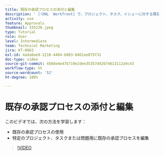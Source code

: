 ```yaml
---
title: 既存の承認プロセスの添付と編集
description: ' [!DNL  Workfront] で、プロジェクト、タスク、イシューに対する既存の承認プロセスを使用し、編集する方法について説明します。'
activity: use
feature: Approvals
thumbnail: 335226.jpeg
type: Tutorial
role: User
level: Intermediate
team: Technical Marketing
jira: KT-8963
exl-id: 4ada0ae9-1210-4484-b083-8461ee875f31
doc-type: video
source-git-commit: 4568e4e47b719e2dee35357d42674613112a9c43
workflow-type: ht
source-wordcount: '52'
ht-degree: 100%

---
```


# 既存の承認プロセスの添付と編集

このビデオでは、次の方法を学習します：

* 既存の承認プロセスの使用
* 特定のプロジェクト、タスクまたは問題用に既存の承認プロセスを編集

>[!VIDEO](https://video.tv.adobe.com/v/3414475/?quality=12&learn=on&enablevpops&captions=jpn)

<!--
learn more URLS
-->
